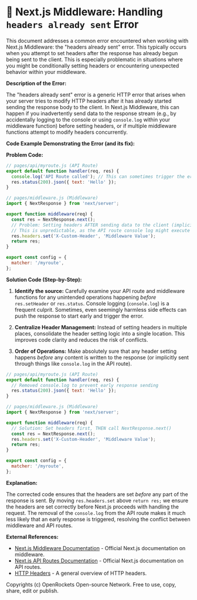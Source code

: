 # 🐞 Next.js Middleware: Handling `headers already sent` Error


This document addresses a common error encountered when working with Next.js Middleware: the "headers already sent" error. This typically occurs when you attempt to set headers after the response has already begun being sent to the client.  This is especially problematic in situations where you might be conditionally setting headers or encountering unexpected behavior within your middleware.


**Description of the Error:**

The "headers already sent" error is a generic HTTP error that arises when your server tries to modify HTTP headers after it has already started sending the response body to the client.  In Next.js Middleware, this can happen if you inadvertently send data to the response stream (e.g., by accidentally logging to the console or using `console.log` within your middleware function) before setting headers, or if multiple middleware functions attempt to modify headers concurrently.

**Code Example Demonstrating the Error (and its fix):**


**Problem Code:**

```javascript
// pages/api/myroute.js (API Route)
export default function handler(req, res) {
  console.log('API Route called'); // This can sometimes trigger the error
  res.status(200).json({ text: 'Hello' });
}

// pages/middleware.js (Middleware)
import { NextResponse } from 'next/server';

export function middleware(req) {
  const res = NextResponse.next();
  // Problem: Setting headers AFTER sending data to the client (implicitly via console.log)
  // This is unpredictable, as the API route console log might execute before the middleware
  res.headers.set('X-Custom-Header', 'Middleware Value');
  return res;
}

export const config = {
  matcher: '/myroute',
};
```


**Solution Code (Step-by-Step):**

1. **Identify the source:** Carefully examine your API route and middleware functions for any unintended operations happening *before* `res.setHeader` or `res.status`.  Console logging (`console.log`) is a frequent culprit.  Sometimes, even seemingly harmless side effects can push the response to start early and trigger the error.

2. **Centralize Header Management:**  Instead of setting headers in multiple places, consolidate the header setting logic into a single location.  This improves code clarity and reduces the risk of conflicts.

3. **Order of Operations:** Make absolutely sure that any header setting happens *before* any content is written to the response (or implicitly sent through things like `console.log` in the API route).


```javascript
// pages/api/myroute.js (API Route)
export default function handler(req, res) {
  // Removed console.log to prevent early response sending
  res.status(200).json({ text: 'Hello' });
}

// pages/middleware.js (Middleware)
import { NextResponse } from 'next/server';

export function middleware(req) {
  // Solution: Set headers first, THEN call NextResponse.next()
  const res = NextResponse.next();
  res.headers.set('X-Custom-Header', 'Middleware Value');
  return res;
}

export const config = {
  matcher: '/myroute',
};
```


**Explanation:**

The corrected code ensures that the headers are set *before* any part of the response is sent.  By moving `res.headers.set` above `return res;` we ensure the headers are set correctly before Next.js proceeds with handling the request.  The removal of the `console.log` from the API route makes it much less likely that an early response is triggered, resolving the conflict between middleware and API routes.


**External References:**

* [Next.js Middleware Documentation](https://nextjs.org/docs/app/building-your-application/routing/middleware) - Official Next.js documentation on middleware.
* [Next.js API Routes Documentation](https://nextjs.org/docs/api-routes/introduction) - Official Next.js documentation on API routes.
* [HTTP Headers](https://developer.mozilla.org/en-US/docs/Web/HTTP/Headers) - A general overview of HTTP headers.


Copyrights (c) OpenRockets Open-source Network. Free to use, copy, share, edit or publish.

